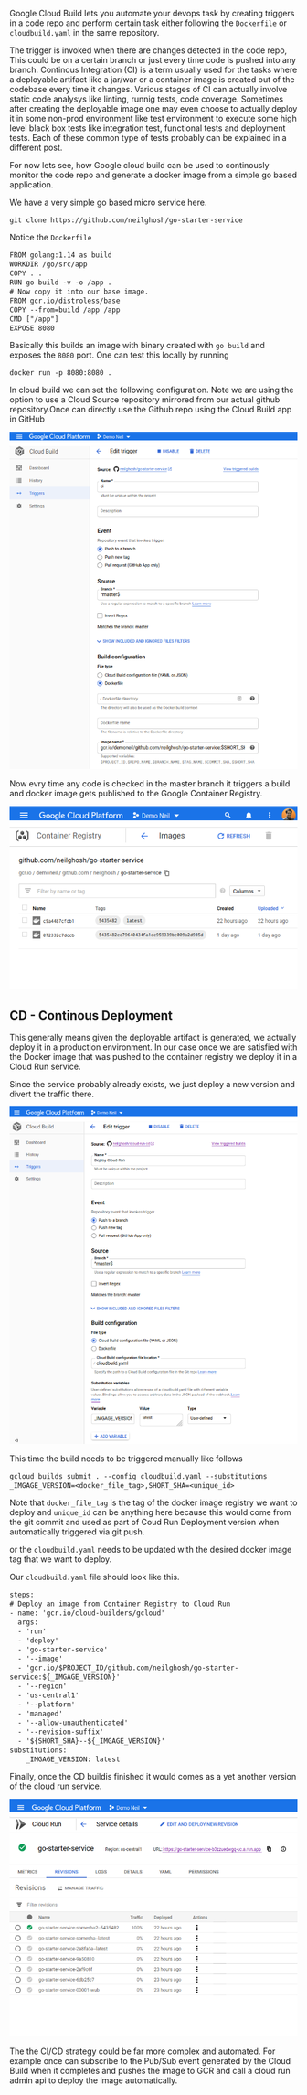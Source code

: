 Google Cloud Build lets you automate your devops task by creating triggers in a code repo and perform certain task either
following the ```Dockerfile``` or ```cloudbuild.yaml``` in the same repository.

The trigger is invoked when there are changes detected in the code repo, This could be on a certain branch or just every
time code is pushed into any branch. Continous Integration (CI) is a term usually used for the tasks where a deployable artifact like a jar/war or a container image is created out of the codebase every time it changes. Various stages of CI can actually involve static code analysys like linting, runnig tests, code coverage. Sometimes after creating the deployable image one may even choose to actually deploy it in some non-prod environment like test environment to execute some high level black box tests like integration test, functional tests and deployment tests. Each of these common type of tests probably can be explained in a different post.

For now lets see, how Google cloud build can be used to continously monitor the code repo and generate a docker image from a simple go based application.

We have a very simple go based micro service here.

```
git clone https://github.com/neilghosh/go-starter-service
```

Notice the ```Dockerfile```

```
FROM golang:1.14 as build
WORKDIR /go/src/app
COPY . .
RUN go build -v -o /app .
# Now copy it into our base image.
FROM gcr.io/distroless/base
COPY --from=build /app /app
CMD ["/app"]
EXPOSE 8080
```

Basically this builds an image with binary created with ```go build``` and exposes the ```8080``` port. One can test this locally by running 

```
docker run -p 8080:8080 .
```

In cloud build we can set the following configuration. Note we are using the option to use a Cloud Source repository mirrored from our actual github repository.Once can directly use the Github repo using the Cloud Build app in GitHub

![Cloud Build for CI](/assets/cloud-build-CI.jpg)

Now evry time any code is checked in the master branch it triggers a build and docker image gets published to the Google Container Registry. 

![GCR](/assets/cloud-build-CI-gcr.jpg)

## CD - Continous Deployment 

This generally means given the deployable artifact is generated, we actually deploy it in a production environment. In our case once we are satisfied with the Docker image that was pushed to the container registry we deploy it in a Cloud Run service.

Since the service probably already exists, we just deploy a new version and divert the traffic there.

![Cloud Build for CD](/assets/cloud-build-CD.jpg)

This time the build needs to be triggered manually like follows 

```
gcloud builds submit . --config cloudbuild.yaml --substitutions _IMGAGE_VERSION=<docker_file_tag>,SHORT_SHA=<unique_id>
```
Note that ```docker_file_tag``` is the tag of the docker image   registry we want  to deploy and ```unique_id``` can be anything here because this would come from the git commit and used as part of Coud Run Deployment version when automatically triggered via git push.

or the ```cloudbuild.yaml``` needs to be updated with the desired docker image tag that we want to deploy.

Our ```cloudbuild.yaml``` file should look like this.

```
steps:
# Deploy an image from Container Registry to Cloud Run
- name: 'gcr.io/cloud-builders/gcloud'
  args:
  - 'run'
  - 'deploy'
  - 'go-starter-service'
  - '--image'
  - 'gcr.io/$PROJECT_ID/github.com/neilghosh/go-starter-service:${_IMGAGE_VERSION}'
  - '--region'
  - 'us-central1'
  - '--platform'
  - 'managed'
  - '--allow-unauthenticated'
  - '--revision-suffix'
  - '${SHORT_SHA}--${_IMGAGE_VERSION}'
substitutions:
    _IMGAGE_VERSION: latest
```
Finally, once the CD buildis finished it would comes as a yet another version of the cloud run service.

![Cloud Run Versions](/assets/cloud-run-versions.jpg)

The the CI/CD strategy could be far more complex and automated. For example once can subscribe to the Pub/Sub event generated by the Cloud Build when it completes and pushes the image to GCR and call a cloud run admin api to deploy the image automatically.
